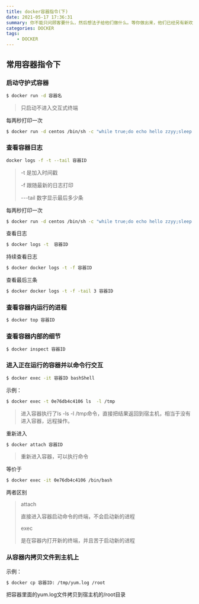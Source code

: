 ```yaml
---
title: docker容器指令(下)
date: 2021-05-17 17:36:31
summary: 你不能只问顾客要什么，然后想法子给他们做什么。等你做出来，他们已经另有新欢了。
categories: DOCKER
tags:
	- DOCKER
---
```


## 常用容器指令下

### 启动守护式容器

```bash
$ docker run -d 容器名
```

> 只启动不进入交互式终端

每两秒打印一次

```bash
$ docker run -d centos /bin/sh -c "while true;do echo hello zzyy;sleep 2;done"
```

### 查看容器日志

```bash
docker logs -f -t --tail 容器ID
```

> -t 是加入时间戳
>
> -f 跟随最新的日志打印
>
> ---tail 数字显示最后多少条

每两秒打印一次

```bash
$ docker run -d centos /bin/sh -c "while true;do echo hello zzyy;sleep 2;done"
```

查看日志

```bash
$ docker logs -t  容器ID
```

持续查看日志

```bash
$ docker docker logs -t -f 容器ID
```

查看最后三条

```bash
$ docker docker logs -t -f -tail 3 容器ID
```

### 查看容器内运行的进程

```bash
$ docker top 容器ID
```

### 查看容器内部的细节

```bash
$ docker inspect 容器ID
```

### 进入正在运行的容器并以命令行交互

```bash
$ docker exec -it 容器ID bashShell
```

示例：

```bash
$ docker exec -t 0e76db4c4106 ls  -l /tmp
```

> 进入容器执行了ls -ls -l  /tmp命令，直接把结果返回到宿主机，相当于没有进入容器，远程操作。

重新进入

```bash
$ docker attach 容器ID
```

> 重新进入容器，可以执行命令

等价于

```bash
$ docker exec -it 0e76db4c4106 /bin/bash
```

两者区别

> attach 
>
> 直接进入容器启动命令的终端，不会启动新的进程
>
> exec
>
> 是在容器内打开新的终端，并且苦于启动新的进程

### 从容器内拷贝文件到主机上

示例：

```bash
$ docker cp 容器ID: /tmp/yum.log /root
```

把容器里面的yum.log文件拷贝到宿主机的/root目录

